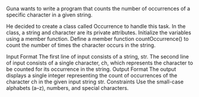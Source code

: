 Guna wants to write a program that counts the number of occurrences of a specific character in a given string.

He decided to create a class called Occurrence to handle this task. In the class, a string and character are its private attributes. Initialize the variables using a member function. Define a member function countOccurrence() to count the number of times the character occurs in the string.


Input Format
The first line of input consists of a string, str.
The second line of input consists of a single character, ch, which represents the character to be counted for its occurrence in the string.
Output Format
The output displays a single integer representing the count of occurrences of the character ch in the given input string str.
Constraints
Use the small-case alphabets (a–z), numbers, and special characters.
